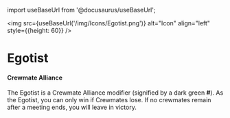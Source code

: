 import useBaseUrl from '@docusaurus/useBaseUrl';

<img src={useBaseUrl('/img/Icons/Egotist.png')} alt="Icon" align="left" style={{height: 60}} />
# Egotist

#### Crewmate Alliance

The Egotist is a Crewmate Alliance modifier (signified by a dark green **#**). As the Egotist, you can only win if Crewmates lose. If no crewmates remain after a meeting ends, you will leave in victory.
